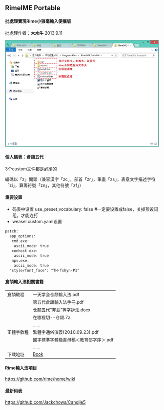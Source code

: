 ## RimeIME Portable

#### 批處理實現Rime小狼毫輸入便攜版

批處理作者：**大水牛** 2013.9.11

<img width="650" src="img/folder-structure.jpg">

#### 個人碼表：倉頡五代

3个custom文件都是必須的

編碼以「z」開頭（兼容漢字「zc」，部首「zr」，筆畫「zs」，表意文字描述字符「zi」，算籌符號「zn」，其他符號「zf」）

#### 重要设置

- 码表中设置 use_preset_vocabulary: false #一定要设置成false，关掉预设词组，才能连打
- weasel.custom.yaml设置
````
patch:
  app_options:
   cmd.exe:
    ascii_mode: true
   conhost.exe:
    ascii_mode: true
   mpv.exe:
    ascii_mode: true
  "style/font_face": "TH-Tshyn-P1"
````

#### 倉頡輸入法相關書籍

| | |
| :--- | :--- |
| 倉頡敎程 | 一天学会仓颉输入法.pdf |
| | 第五代倉頡輸入法手冊.pdf |
| | 仓颉五代“非韭”等字拆法.docx |
| | 在哪裡切--仓颉.7z |
| | …… |
| 正體字敎程 | 繁體字通俗演義(2010.09.23).pdf |
| | 國字標準字體楷書母稿＜教育部字序＞.pdf |
| | …… |
| 下載地址 | [Book](book/) |

#### Rime輸入法項目

https://github.com/rime/home/wiki

#### 最新码表

https://github.com/Jackchows/Cangjie5